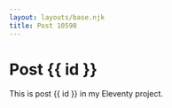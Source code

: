 ```yaml
---
layout: layouts/base.njk
title: Post 10598
---
```


# Post {{ id }}

This is post {{ id }} in my Eleventy project.
